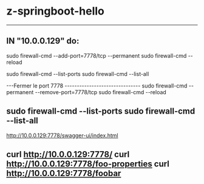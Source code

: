 # z-springboot-hello
-----------------------------------------------------
IN "10.0.0.129" do:
-----------------------------------------------------
sudo firewall-cmd --add-port=7778/tcp --permanent
sudo firewall-cmd --reload

sudo firewall-cmd --list-ports
sudo firewall-cmd --list-all

---Fermer le port 7778 -------------------------------
sudo firewall-cmd --permanent --remove-port=7778/tcp
sudo firewall-cmd --reload

sudo firewall-cmd --list-ports
sudo firewall-cmd --list-all
-----------------------------------------------------
http://10.0.0.129:7778/swagger-ui/index.html

curl http://10.0.0.129:7778/
curl http://10.0.0.129:7778/foo-properties
curl http://10.0.0.129:7778/foobar
-----------------------------------------------------
